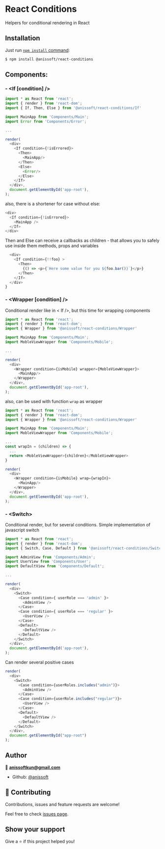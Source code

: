 # React Conditions

Helpers for conditional rendering in React

## Installation

Just run [`npm install` command](https://docs.npmjs.com/getting-started/installing-npm-packages-locally):

```bash
$ npm install @anissoft/react-conditions
```

## Components:

### - \<If [condition] />

```js
import * as React from 'react';
import { render } from 'react-dom';
import { If, Then, Else } from '@anissoft/react-conditions/If'

import MainApp from 'Components/Main';
import Error from 'Components/Error';

...

render(
  <div>
    <If condition={!isErrored}>
      <Then>
        <MainApp/>
      </Then>
      <Else>
        <Error/>
      </Else>
    </If>
  </div>,
  document.getElementById('app-root'),
);
```

also, there is a shortener for case without else:

```js
<div>
  <If condition={!isErrored}>
    <MainApp />
  </If>
</div>
```

Then and Else can receive a callbacks as children - that allows you to safely use inside them methods, props and variables

```js
  <div>
    <If condition={!!foo} >
      <Then>
        {() => <p>{`Here some value for you ${foo.bar()}`}</p>}
      </Then>
    </If>
  </div>
}
```

### - \<Wrapper [condition] />

Conditional render like in < If />, but this time for wrapping components

```js
import * as React from 'react';
import { render } from 'react-dom';
import { Wrapper } from '@anissoft/react-conditions/Wrapper'

import MainApp from 'Components/Main';
import MobleViewWrapper from 'Components/Mobile';

...

render(
  <div>
    <Wrapper condition={isMobile} wrapper={MobleViewWrapper}>
      <MainApp/>
    </Wrapper>
  </div>,
  document.getElementById('app-root'),
);
```

also, can be used with function `wrap` as wrapper

```js
import * as React from 'react';
import { render } from 'react-dom';
import { Wrapper } from '@anissoft/react-conditions/Wrapper'

import MainApp from 'Components/Main';
import MobleViewWrapper from 'Components/Mobile';

...
const wrapIn = (children) => {
  ...
  return <MobleViewWrapper>{children}</MobleViewWrapper>
}

render(
  <div>
    <Wrapper condition={isMobile} wrap={wrapIn}>
      <MainApp/>
    </Wrapper>
  </div>,
  document.getElementById('app-root'),
);
```

### - \<Switch>

Conditional render, but for several conditions. Simple implementation of javascript switch

```js
import * as React from 'react';
import { render } from 'react-dom';
import { Switch, Case, Default } from '@anissoft/react-conditions/Switch'

import AdminView from 'Components/Admin';
import UserView from 'Components/User';
import DefaultView from 'Components/Default';

...

render(
  <div>
    <Switch>
      <Case condition={ userRole === 'admin' }>
        <AdminView />
      </Case>
      <Case condition={ userRole === 'regular' }>
        <UserView />
      </Case>
      <Default>
        <DefaultView />
      </Default>
    </Switch>
  </div>,
  document.getElementById('app-root'),
);
```

Can render several positive cases

```js
render(
  <div>
    <Switch>
      <Case condition={userRoles.includes("admin")}>
        <AdminView />
      </Case>
      <Case condition={userRole.includes("regular")}>
        <UserView />
      </Case>
      <Default>
        <DefaultView />
      </Default>
    </Switch>
  </div>,
  document.getElementById("app-root")
);
```

## Author

👤 **anissoftkun@gmail.com**

- Github: [@anissoft](https://github.com/anissoft)

## 🤝 Contributing

Contributions, issues and feature requests are welcome!

Feel free to check [issues page](https://github.com/Anissoft/js-libs/issues).

## Show your support

Give a ⭐️ if this project helped you!
